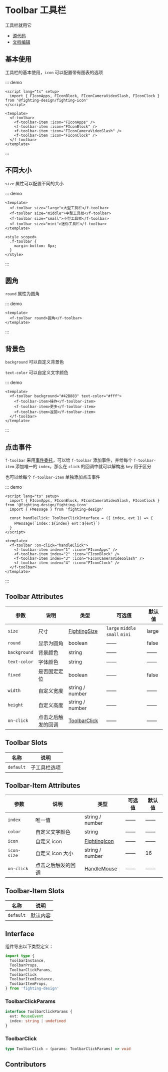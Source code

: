 # Toolbar 工具栏

工具栏就用它

- [源代码](https://github.com/FightingDesign/fighting-design/tree/master/packages/fighting-design/toolbar)
- [文档编辑](https://github.com/FightingDesign/fighting-design/blob/master/docs/components/toolbar.md)

## 基本使用

工具栏的基本使用，`icon` 可以配置带有图表的选项

::: demo

```vue
<script lang="ts" setup>
  import { FIconApps, FIconBlock, FIconCameraVideoSlash, FIconClock } from '@fighting-design/fighting-icon'
</script>

<template>
  <f-toolbar>
    <f-toolbar-item :icon="FIconApps" />
    <f-toolbar-item :icon="FIconBlock" />
    <f-toolbar-item :icon="FIconCameraVideoSlash" />
    <f-toolbar-item :icon="FIconClock" />
  </f-toolbar>
</template>
```

:::

## 不同大小

`size` 属性可以配置不同的大小

::: demo

```vue
<template>
  <f-toolbar size="large">大型工具栏</f-toolbar>
  <f-toolbar size="middle">中型工具栏</f-toolbar>
  <f-toolbar size="small">小型工具栏</f-toolbar>
  <f-toolbar size="mini">迷你工具栏</f-toolbar>
</template>

<style scoped>
  .f-toolbar {
    margin-bottom: 8px;
  }
</style>
```

:::

## 圆角

`round` 属性为圆角

::: demo

```vue
<template>
  <f-toolbar round>圆角</f-toolbar>
</template>
```

:::

## 背景色

`background` 可以自定义背景色

`text-color` 可以自定义文字颜色

::: demo

```vue
<template>
  <f-toolbar background="#42B883" text-color="#fff">
    <f-toolbar-item>操作</f-toolbar-item>
    <f-toolbar-item>更多</f-toolbar-item>
    <f-toolbar-item>返回</f-toolbar-item>
  </f-toolbar>
</template>
```

:::

## 点击事件

`f-toolbar` 采用[事件委托](https://zh.javascript.info/event-delegation)，可以给 `f-toolbar` 添加事件，并给每个 `f-toolbar-item` 添加唯一的 `index`，那么在 `click` 的回调中就可以解构出 `key` 用于区分

也可以给每个 `f-toolbar-item` 单独添加点击事件

::: demo

```vue
<script lang="ts" setup>
  import { FIconApps, FIconBlock, FIconCameraVideoSlash, FIconClock } from '@fighting-design/fighting-icon'
  import { FMessage } from 'fighting-design'

  const handleClick: ToolbarClickInterface = ({ index, evt }) => {
    FMessage(`index：${index} evt：${evt}`)
  }
</script>

<template>
  <f-toolbar :on-click="handleClick">
    <f-toolbar-item index="1" :icon="FIconApps" />
    <f-toolbar-item index="2" :icon="FIconBlock" />
    <f-toolbar-item index="3" :icon="FIconCameraVideoSlash" />
    <f-toolbar-item index="4" :icon="FIconClock" />
  </f-toolbar>
</template>
```

:::

## Toolbar Attributes

| 参数         | 说明               | 类型                                                               | 可选值                          | 默认值 |
| ------------ | ------------------ | ------------------------------------------------------------------ | ------------------------------- | ------ |
| `size`       | 尺寸               | <a href="/components/interface.html#fightingsize">FightingSize</a> | `large` `middle` `small` `mini` | large  |
| `round`      | 显示为圆角         | boolean                                                            | ——                              | false  |
| `background` | 背景颜色           | string                                                             | ——                              | ——     |
| `text-color` | 字体颜色           | string                                                             | ——                              | ——     |
| `fixed`      | 是否固定定位       | boolean                                                            | ——                              | false  |
| `width`      | 自定义宽度         | string / number                                                    | ——                              | ——     |
| `height`     | 自定义高度         | string / number                                                    | ——                              | ——     |
| `on-click`   | 点击之后触发的回调 | <a href="#toolbarclick">ToolbarClick</a>                           | ——                              | ——     |

## Toolbar Slots

| 名称      | 说明         |
| --------- | ------------ |
| `default` | 子工具栏选项 |

## Toolbar-Item Attributes

| 参数        | 说明               | 类型                                                               | 可选值 | 默认值 |
| ----------- | ------------------ | ------------------------------------------------------------------ | ------ | ------ |
| `index`     | 唯一值             | string / number                                                    | ——     | ——     |
| `color`     | 自定义文字颜色     | string                                                             | ——     | ——     |
| `icon`      | 自定义 icon        | <a href="/components/interface.html#fightingicon">FightingIcon</a> | ——     | ——     |
| `icon-size` | 自定义 icon 大小   | string / number                                                    | ——     | 16     |
| `on-click`  | 点击之后触发的回调 | <a href="/components/interface.html#handlemouse">HandleMouse</a>   | ——     | ——     |

## Toolbar-Item Slots

| 名称      | 说明     |
| --------- | -------- |
| `default` | 默认内容 |

## Interface

组件导出以下类型定义：

```ts
import type {
  ToolbarInstance,
  ToolbarProps,
  ToolbarClickParams,
  ToolbarClick
  ToolbarItemInstance,
  ToolbarItemProps,
} from 'fighting-design'
```

### ToolbarClickParams

```ts
interface ToolbarClickParams {
  evt: MouseEvent
  index: string | undefined
}
```

### ToolbarClick

```ts
type ToolbarClick = (params: ToolbarClickParams) => void
```

## Contributors

<a href="https://github.com/Tyh2001" target="_blank">
  <f-avatar round src="https://avatars.githubusercontent.com/u/73180970?v=4" />
</a>

<a href="https://github.com/ECO-M" target="_blank">
  <f-avatar round src="https://avatars.githubusercontent.com/u/23503047?v=4" />
</a>
